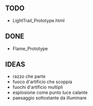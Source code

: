 ## TODO
- LightTrail_Prototype.html

## DONE
- Flame_Prototype

## IDEAS
- razzo che parte
- fuoco d'artificio che scoppia
- fuochi d'artificio multipli
- esplosione come punto luce calante
- paesaggio sottostante da illuminare